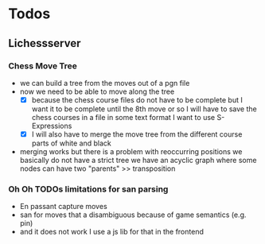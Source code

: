 # Todos

## Lichessserver

### Chess Move Tree

- we can build a tree from the moves out of a pgn file
- now we need to be able to move along the tree
  - [x] because the chess course files do not have to be complete but I want it to be complete until
    the 8th move or so I will have to save the chess courses in a file in some text format I want
    to use S-Expressions
  - [x] I will also have to merge the move tree from the different course parts of white and black
- merging works but there is a problem with reoccurring positions we basically do not have a strict
  tree we have an acyclic graph where some nodes can have two "parents" >> transposition

### Oh Oh TODOs limitations for san parsing

- En passant capture moves
- san for moves that a disambiguous because of game semantics (e.g. pin)
- and it does not work I use a js lib for that in the frontend

